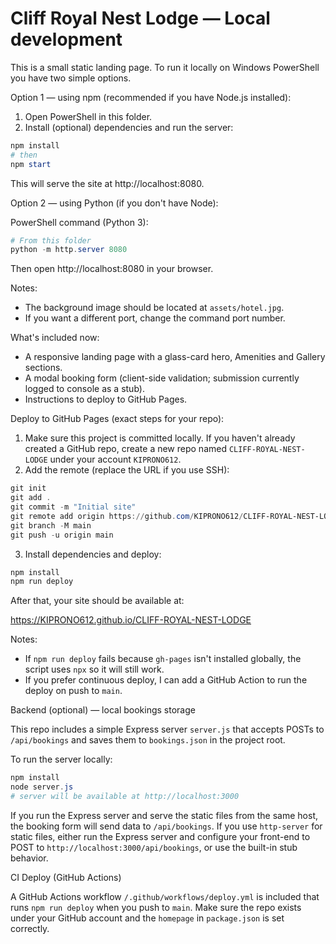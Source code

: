 # Cliff Royal Nest Lodge — Local development

This is a small static landing page. To run it locally on Windows PowerShell you have two simple options.

Option 1 — using npm (recommended if you have Node.js installed):

1. Open PowerShell in this folder.
2. Install (optional) dependencies and run the server:

```powershell
npm install
# then
npm start
```

This will serve the site at http://localhost:8080.

Option 2 — using Python (if you don't have Node):

PowerShell command (Python 3):

```powershell
# From this folder
python -m http.server 8080
```

Then open http://localhost:8080 in your browser.

Notes:
- The background image should be located at `assets/hotel.jpg`.
- If you want a different port, change the command port number.

What's included now:
- A responsive landing page with a glass-card hero, Amenities and Gallery sections.
- A modal booking form (client-side validation; submission currently logged to console as a stub).
- Instructions to deploy to GitHub Pages.

Deploy to GitHub Pages (exact steps for your repo):

1. Make sure this project is committed locally. If you haven't already created a GitHub repo, create a new repo named `CLIFF-ROYAL-NEST-LODGE` under your account `KIPRONO612`.
2. Add the remote (replace the URL if you use SSH):

```powershell
git init
git add .
git commit -m "Initial site"
git remote add origin https://github.com/KIPRONO612/CLIFF-ROYAL-NEST-LODGE.git
git branch -M main
git push -u origin main
```

3. Install dependencies and deploy:

```powershell
npm install
npm run deploy
```

After that, your site should be available at:

https://KIPRONO612.github.io/CLIFF-ROYAL-NEST-LODGE

Notes:
- If `npm run deploy` fails because `gh-pages` isn't installed globally, the script uses `npx` so it will still work.
- If you prefer continuous deploy, I can add a GitHub Action to run the deploy on push to `main`.

Backend (optional) — local bookings storage

This repo includes a simple Express server `server.js` that accepts POSTs to `/api/bookings` and saves them to `bookings.json` in the project root.

To run the server locally:

```powershell
npm install
node server.js
# server will be available at http://localhost:3000
```

If you run the Express server and serve the static files from the same host, the booking form will send data to `/api/bookings`. If you use `http-server` for static files, either run the Express server and configure your front-end to POST to `http://localhost:3000/api/bookings`, or use the built-in stub behavior.

CI Deploy (GitHub Actions)

A GitHub Actions workflow `/.github/workflows/deploy.yml` is included that runs `npm run deploy` when you push to `main`. Make sure the repo exists under your GitHub account and the `homepage` in `package.json` is set correctly.

